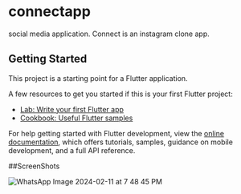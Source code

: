 # connectapp

social media application.
Connect is an instagram clone app.

## Getting Started

This project is a starting point for a Flutter application.

A few resources to get you started if this is your first Flutter project:

- [Lab: Write your first Flutter app](https://docs.flutter.dev/get-started/codelab)
- [Cookbook: Useful Flutter samples](https://docs.flutter.dev/cookbook)

For help getting started with Flutter development, view the
[online documentation](https://docs.flutter.dev/), which offers tutorials,
samples, guidance on mobile development, and a full API reference.

##ScreenShots

![WhatsApp Image 2024-02-11 at 7 48 45 PM](https://github.com/Bharatkrsharma/Connect-social-app-/assets/112641547/de4e719a-7e50-46de-9beb-266e4660cdbe)
